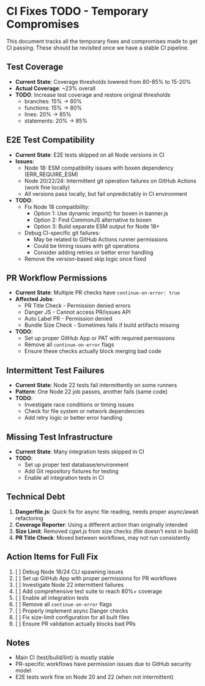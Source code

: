 # CI Fixes TODO - Temporary Compromises

This document tracks all the temporary fixes and compromises made to get CI passing. These should be revisited once we have a stable CI pipeline.

## Test Coverage
- **Current State**: Coverage thresholds lowered from 80-85% to 15-20%
- **Actual Coverage**: ~23% overall
- **TODO**: Increase test coverage and restore original thresholds
  - branches: 15% → 80%
  - functions: 15% → 80%
  - lines: 20% → 85%
  - statements: 20% → 85%

## E2E Test Compatibility
- **Current State**: E2E tests skipped on all Node versions in CI
- **Issues**: 
  - Node 18: ESM compatibility issues with boxen dependency (ERR_REQUIRE_ESM)
  - Node 20/22/24: Intermittent git operation failures on GitHub Actions (work fine locally)
  - All versions pass locally, but fail unpredictably in CI environment
- **TODO**: 
  - Fix Node 18 compatibility:
    - Option 1: Use dynamic import() for boxen in banner.js
    - Option 2: Find CommonJS alternative to boxen
    - Option 3: Build separate ESM output for Node 18+
  - Debug CI-specific git failures:
    - May be related to GitHub Actions runner permissions
    - Could be timing issues with git operations
    - Consider adding retries or better error handling
  - Remove the version-based skip logic once fixed

## PR Workflow Permissions
- **Current State**: Multiple PR checks have `continue-on-error: true`
- **Affected Jobs**:
  - PR Title Check - Permission denied errors
  - Danger JS - Cannot access PR/issues API
  - Auto Label PR - Permission denied
  - Bundle Size Check - Sometimes fails if build artifacts missing
- **TODO**: 
  - Set up proper GitHub App or PAT with required permissions
  - Remove all `continue-on-error` flags
  - Ensure these checks actually block merging bad code

## Intermittent Test Failures
- **Current State**: Node 22 tests fail intermittently on some runners
- **Pattern**: One Node 22 job passes, another fails (same code)
- **TODO**: 
  - Investigate race conditions or timing issues
  - Check for file system or network dependencies
  - Add retry logic or better error handling

## Missing Test Infrastructure
- **Current State**: Many integration tests skipped in CI
- **TODO**:
  - Set up proper test database/environment
  - Add Git repository fixtures for testing
  - Enable all integration tests in CI

## Technical Debt
1. **Dangerfile.js**: Quick fix for async file reading, needs proper async/await refactoring
2. **Coverage Reporter**: Using a different action than originally intended
3. **Size Limit**: Removed cgwt.js from size checks (file doesn't exist in build)
4. **PR Title Check**: Moved between workflows, may not run consistently

## Action Items for Full Fix
1. [ ] Debug Node 18/24 CLI spawning issues
2. [ ] Set up GitHub App with proper permissions for PR workflows  
3. [ ] Investigate Node 22 intermittent failures
4. [ ] Add comprehensive test suite to reach 80%+ coverage
5. [ ] Enable all integration tests
6. [ ] Remove all `continue-on-error` flags
7. [ ] Properly implement async Danger checks
8. [ ] Fix size-limit configuration for all built files
9. [ ] Ensure PR validation actually blocks bad PRs

## Notes
- Main CI (test/build/lint) is mostly stable
- PR-specific workflows have permission issues due to GitHub security model
- E2E tests work fine on Node 20 and 22 (when not intermittent)